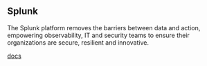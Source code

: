 ## Splunk
The Splunk platform removes the barriers between data and action, empowering observability, IT and security teams to ensure their organizations are secure, resilient and innovative.

[docs](https://docs.splunk.com/Documentation)